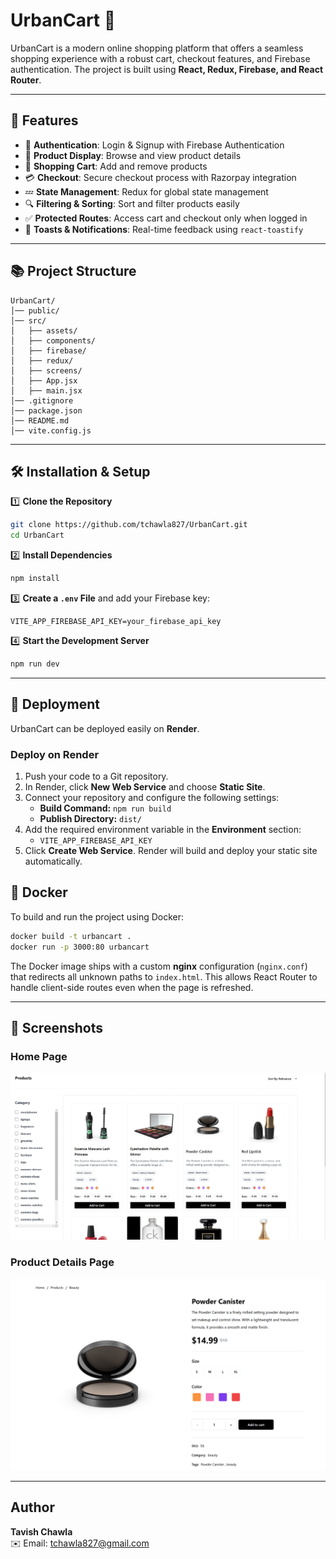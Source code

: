 # UrbanCart 🛒

UrbanCart is a modern online shopping platform that offers a seamless shopping experience with a robust cart, checkout features, and Firebase authentication. The project is built using **React, Redux, Firebase, and React Router**.

---

## 🚀 Features

- 🔐 **Authentication**: Login & Signup with Firebase Authentication
- 🛒 **Product Display**: Browse and view product details
- 🛒 **Shopping Cart**: Add and remove products
- 💳 **Checkout**: Secure checkout process with Razorpay integration
- 💤 **State Management**: Redux for global state management
- 🔍 **Filtering & Sorting**: Sort and filter products easily
- ✅ **Protected Routes**: Access cart and checkout only when logged in
- 📢 **Toasts & Notifications**: Real-time feedback using `react-toastify`

---

## 📚 Project Structure

```
UrbanCart/
│── public/
│── src/
│   ├── assets/
│   ├── components/
│   ├── firebase/
│   ├── redux/
│   ├── screens/
│   ├── App.jsx
│   ├── main.jsx
│── .gitignore
│── package.json
│── README.md
│── vite.config.js
```

---

## 🛠️ Installation & Setup

1️⃣ **Clone the Repository**
```sh
git clone https://github.com/tchawla827/UrbanCart.git
cd UrbanCart
```

2️⃣ **Install Dependencies**
```sh
npm install
```

3️⃣ **Create a `.env` File** and add your Firebase key:
```
VITE_APP_FIREBASE_API_KEY=your_firebase_api_key
```

4️⃣ **Start the Development Server**
```sh
npm run dev
```

---

## 🚀 Deployment
UrbanCart can be deployed easily on **Render**.

### **Deploy on Render**
1. Push your code to a Git repository.
2. In Render, click **New Web Service** and choose **Static Site**.
3. Connect your repository and configure the following settings:
   - **Build Command:** `npm run build`
   - **Publish Directory:** `dist/`
4. Add the required environment variable in the **Environment** section:
   - `VITE_APP_FIREBASE_API_KEY`
5. Click **Create Web Service**. Render will build and deploy your static site automatically.

## 🐳 Docker
To build and run the project using Docker:
```sh
docker build -t urbancart .
docker run -p 3000:80 urbancart
```

The Docker image ships with a custom **nginx** configuration (`nginx.conf`) that
redirects all unknown paths to `index.html`. This allows React Router to handle
client-side routes even when the page is refreshed.


---

## 📸 Screenshots

### Home Page
![Home Page](screenshots/home.png)

### Product Details Page
![Product Details](screenshots/product_details.png)

---

## Author
**Tavish Chawla**  
✉️ Email: [tchawla827@gmail.com](mailto:tchawla827@gmail.com)  
